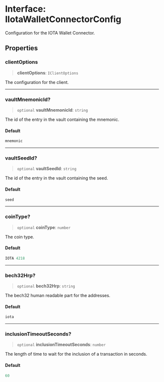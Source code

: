 # Interface: IIotaWalletConnectorConfig

Configuration for the IOTA Wallet Connector.

## Properties

### clientOptions

> **clientOptions**: `IClientOptions`

The configuration for the client.

***

### vaultMnemonicId?

> `optional` **vaultMnemonicId**: `string`

The id of the entry in the vault containing the mnemonic.

#### Default

```ts
mnemonic
```

***

### vaultSeedId?

> `optional` **vaultSeedId**: `string`

The id of the entry in the vault containing the seed.

#### Default

```ts
seed
```

***

### coinType?

> `optional` **coinType**: `number`

The coin type.

#### Default

```ts
IOTA 4218
```

***

### bech32Hrp?

> `optional` **bech32Hrp**: `string`

The bech32 human readable part for the addresses.

#### Default

```ts
iota
```

***

### inclusionTimeoutSeconds?

> `optional` **inclusionTimeoutSeconds**: `number`

The length of time to wait for the inclusion of a transaction in seconds.

#### Default

```ts
60
```
